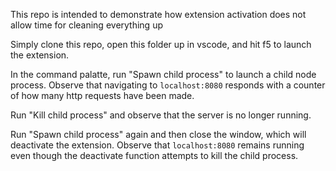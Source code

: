 This repo is intended to demonstrate how extension activation does not allow time for cleaning everything up

Simply clone this repo, open this folder up in vscode, and hit f5 to launch the extension.

In the command palatte, run "Spawn child process" to launch a child node process. Observe that navigating
to `localhost:8080` responds with a counter of how many http requests have been made.

Run "Kill child process" and observe that the server is no longer running.

Run "Spawn child process" again and then close the window, which will deactivate the extension.
Observe that `localhost:8080` remains running even though the deactivate function attempts to
kill the child process.